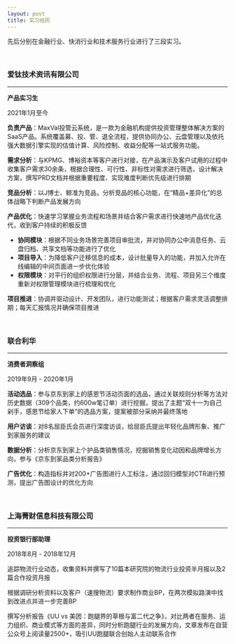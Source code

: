 ```yaml
---
layout: post
title: 实习经历
---
```


先后分别在金融行业、快消行业和技术服务行业进行了三段实习。

<br/>

### **爱钛技术资讯有限公司**
---

**产品实习生**	

2021年1月至今

**负责产品**：MaxVal投管云系统，是一款为金融机构提供投资管理整体解决方案的SaaS产品。系统覆盖募、投、管、退全流程，提供协同办公、云盘管理以及依托强大数据引擎实现的估值计算、风险控制、收益分配等一站式服务功能。 

**需求分析**：与KPMG、博裕资本等客户进行对接，在产品演示及客户试用的过程中收集客户需求30余条，根据合理性、可行性、非标性对需求进行筛选，设计解决方案，撰写PRD文档并根据重要程度、实现难度判断优先级进行排期

**竞品分析**：以J博士、鲸准为竞品，分析竞品的核心功能，在“精品+差异化”的总体战略下判断产品发展方向

**产品优化**：快速学习掌握业务流程和场景并结合客户需求进行快速地产品优化迭代，收到客户持续的积极反馈  
- **协同模块**：根据不同业务场景完善项目审批流，并对协同办公中消息任务、云盘归档、共享文档等功能进行了优化  
- **项目导入**：为降低客户迁移信息的成本，设计批量导入的功能，并加入允许在线编辑的中间页面进一步优化体验  
- **权限模块**：对平行的组织权限进行分层，并结合业务、流程、项目另三个维度重新对权限管理模块进行梳理和优化

**项目推进**：协调并驱动设计、开发团队，进行功能测试；根据客户需求灵活调整排期；每天汇报情况并确保项目推进

<br/>

### **联合利华**
---

**消费者洞察组**

2019年9月 - 2020年1月

**活动选品**：参与京东到家上的感恩节活动页面的选品，通过关联规则分析等方法对历史数据（309个品类，约600w笔订单）进行挖掘，提出了主题“双十一为自己剁手，感恩节给家人下单”的选品方案，提案被部分采纳并最终落地

**用户访谈**：对8名屈臣氏会员进行深度访谈，给屈臣氏提出年轻化品牌形象、推广到家服务的建议

**数据分析**：分析京东到家上个护品类销售情况，挖掘销售变化动因和品牌增长方向，参与《京东到家品类分析报告》

**广告优化**：构造指标并对200+广告图进行人工标注，通过回归模型对CTR进行预测，提出广告图设计的优化方向

<br/>

### **上海菁财信息科技有限公司**
---

**投资银行部助理**

2018年8月 - 2018年12月

追踪物流行业动态，收集资料并撰写了10篇本研究院的物流行业投资半月报以及2篇合作投资月报

根据调研分析资料以及客户（速搜物流）要求制作商业BP，在两次模拟路演中找到改进点并进一步完善BP

撰写分析报告《UU vs 美团：跑腿界的草根与富二代之争》，对比两者在服务、运力组织、商业模式等方面的差异，同时分析跑腿行业的发展方向，文章发布在自营公众号上阅读量2500+，吸引UU跑腿联合创始人主动联系合作

<br/>
<br/>